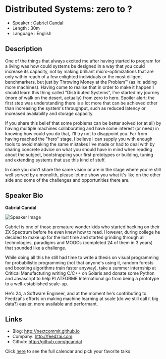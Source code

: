 Distributed Systems: zero to ?
========================

* Speaker   : [Gabriel Candal](https://pixels.camp/gcandal)
* Length    : 30m
* Language  : English

Description
-----------

One of the things that always excited me after having started to program for a living was how could systems be designed in a way that you could increase its capacity, not by making brilliant micro-optimizations that are only within reach of a few enlighted individuals or the most diligent benchmarkers, but just by Throwing Money at the Problem™ (as in: adding more machines). Having come to realise that in order to make it happen I should learn this thing called "Distributed Systems", I've started my journey (more of walk on the desert, actually) from zero to hero. Spoiler alert: the first step was understanding there is a lot more that can be achieved other than increasing the system's throughput, such as reduced latency or increased availability and storage capacity.

If you share this belief that some problems can be better solved (or at all) by having multiple machines collaborating and have some interest (or need) in knowing how could you do that, I'll try not to disappoint you. Far from having reached the "hero" stage, I believe I can supply you with enough tools to avoid making the same mistakes I've made or had to deal with by sharing concrete advice on what you should have in mind when reading about the subject, bootstrapping your first prototypes or building, tuning and extending systems that use this kind of stuff.

In case you don't share the same vision or are in the stage where you're still well served by a monolith, please let me show you what it's like on the other side and some of the challenges and opportunities there are.

Speaker Bio
-----------

**Gabrial Candal**

![Speaker Image](https://avatars0.githubusercontent.com/u/3048875?v=4&s=400)

Gabriel is one of those premature wonder kids who started hacking on their ZX Spectrum before he even knew how to read. However, during college he decided to make up for the lost time and started grinding through all technologies, paradigms and MOOCs (completed 24 of them in 3 years) that sounded like a challenge.

While doing all this he still had time to write a thesis on visual programming for probabilistic programming (not that anyone's using it, random forests and boosting algorithms train faster anyway), take a summer internship at Critical Manufacturing writing C/C++ on Solaris and donate some Python and Javascript to help PLATFORME International go from being a prototype to a well-established scale-up.

He's 24, a Software Engineer, and at the moment he's contributing to Feedzai's efforts on making machine learning at scale (do we still call it big data?) easier, more available and performant.

Links
-----

* Blog: http://nextcommit.github.io
* Company: http://feedzai.com
* Github: http://github.com/gcandal

Click [here][1] to see the full calendar and pick your favorite talks

[1]: https://pixels.camp/schedule/
